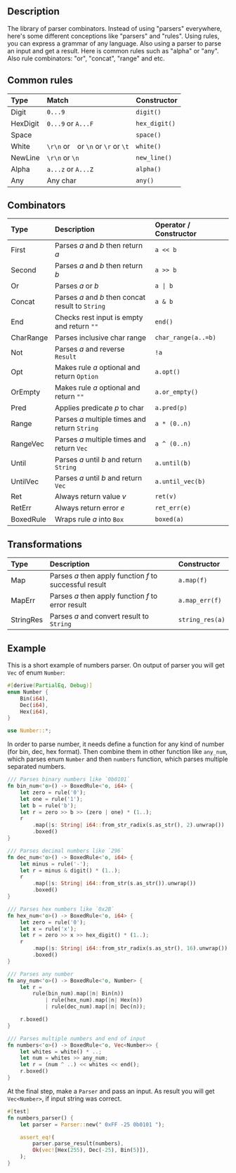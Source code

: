 ## Description
The library of parser combinators.
Instead of using "parsers" everywhere, here's some different conceptions like "parsers" and "rules".
Using rules, you can express a grammar of any language. Also using a parser to parse an input and get a result.
Here is common rules such as "alpha" or "any". Also rule combinators: "or", "concat", "range" and etc.

## Common rules
| Type     | Match                                   | Constructor   |
|:---------|:----------------------------------------|:--------------|
| Digit    | `0...9`                                 | `digit()`     |
| HexDigit | `0...9` or `A...F`                      | `hex_digit()` |
| Space    | ` `                                     | `space()`     |
| White    | `\r\n` or ` ` or `\n` or `\r` or `\t`   | `white()`     |
| NewLine  | `\r\n` or `\n`                          | `new_line()`  |
| Alpha    | `a...z` or `A...Z`                      | `alpha()`     |
| Any      | Any char                                | `any()`       |

## Combinators
| Type      | Description                                       | Operator / Constructor  |
|:----------|:--------------------------------------------------|:------------------------|
| First     | Parses *a* and *b* then return *a*                | `a << b`                |
| Second    | Parses *a* and *b* then return *b*                | `a >> b`                |
| Or        | Parses *a* or *b*                                 | <code>a &#124; b</code> |
| Concat    | Parses *a* and *b* then concat result to `String` | `a & b`                 |
| End       | Checks rest input is empty and return `""`        | `end()`                 |
| CharRange | Parses inclusive char range                       | `char_range(a..=b)`     |
| Not       | Parses *a* and reverse `Result`                   | `!a`                    |
| Opt       | Makes rule *a* optional and return `Option`       | `a.opt()`               |
| OrEmpty   | Makes rule *a* optional and return `""`           | `a.or_empty()`          |
| Pred      | Applies predicate *p* to char                     | `a.pred(p)`             |
| Range     | Parses *a* multiple times and return `String`     | `a * (0..n)`            |
| RangeVec  | Parses *a* multiple times and return `Vec`        | `a ^ (0..n)`            |
| Until     | Parses *a* until *b* and return `String`          | `a.until(b)`            |
| UntilVec  | Parses *a* until *b* and return `Vec`             | `a.until_vec(b)`        |
| Ret       | Always return value *v*                           | `ret(v)`                |
| RetErr    | Always return error *e*                           | `ret_err(e)`            |
| BoxedRule | Wraps rule *a* into `Box`                         | `boxed(a)`              |

## Transformations
| Type      | Description                                             | Constructor            |
|:----------|:--------------------------------------------------------|:-----------------------|
| Map       | Parses *a* then apply function *f* to successful result | `a.map(f)`             |
| MapErr    | Parses *a* then apply function *f* to error result      | `a.map_err(f)`         |
| StringRes | Parses *a* and convert result to `String`               | `string_res(a)`        |

## Example

This is a short example of numbers parser. On output of parser you will get `Vec` of enum `Number`:
```rust
#[derive(PartialEq, Debug)]
enum Number {
    Bin(i64),
    Dec(i64),
    Hex(i64),
}

use Number::*;
```

In order to parse number, it needs define a function for any kind of number (for bin, dec, hex format).
Then combine them in other function like `any_num`, which parses enum `Number` and then `numbers` function, which parses multiple separated numbers.
```rust
/// Parses binary numbers like `0b0101`
fn bin_num<'o>() -> BoxedRule<'o, i64> {
    let zero = rule('0');
    let one = rule('1');
    let b = rule('b');
    let r = zero >> b >> (zero | one) * (1..);
    r
        .map(|s: String| i64::from_str_radix(s.as_str(), 2).unwrap())
        .boxed()
}

/// Parses decimal numbers like `296`
fn dec_num<'o>() -> BoxedRule<'o, i64> {
    let minus = rule('-');
    let r = minus & digit() * (1..);
    r
        .map(|s: String| i64::from_str(s.as_str()).unwrap())
        .boxed()
}

/// Parses hex numbers like `0x2B`
fn hex_num<'o>() -> BoxedRule<'o, i64> {
    let zero = rule('0');
    let x = rule('x');
    let r = zero >> x >> hex_digit() * (1..);
    r
        .map(|s: String| i64::from_str_radix(s.as_str(), 16).unwrap())
        .boxed()
}

/// Parses any number
fn any_num<'o>() -> BoxedRule<'o, Number> {
    let r =
        rule(bin_num).map(|n| Bin(n))
            | rule(hex_num).map(|n| Hex(n))
            | rule(dec_num).map(|n| Dec(n));

    r.boxed()
}

/// Parses multiple numbers and end of input
fn numbers<'o>() -> BoxedRule<'o, Vec<Number>> {
    let whites = white() * ..;
    let num = whites >> any_num;
    let r = (num ^ ..) << whites << end();
    r.boxed()
}
```

At the final step, make a `Parser` and pass an input.
As result you will get `Vec<Number>`, if input string was correct.
```rust
#[test]
fn numbers_parser() {
    let parser = Parser::new(" 0xFF -25 0b0101 ");

    assert_eq!(
        parser.parse_result(numbers),
        Ok(vec![Hex(255), Dec(-25), Bin(5)]),
    );
}
```
